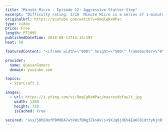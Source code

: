 ```yaml
---
title: "Minute Micro - Episode 12: Aggressive Stutter Step"
excerpt: "Difficulty rating: 3/10  Minute Micro is a series of 1-minute videos explaining how to perform common micro techniques. This episode is on aggressive stutter step.  twitch.tv/Quasarprintf"
originalUrl: https://youtube.com/watch?v=OmqCgRxWPac
type: video
price: Free
length: PT1M9S
publishedDateTime: 2018-08-13T13:15:19Z
heat: 50

featuredContent: "<iframe width=\"800\" height=\"500\" frameborder=\"0\" src=\"https://www.youtube.com/embed/OmqCgRxWPac\" allow=\"accelerometer; autoplay; encrypted-media; gyroscope; picture-in-picture\" allowfullscreen></iframe>"

provider:
  name: QuasarGamers
  domain: youtube.com

topics:
  - StarCraft 2

images:
  - url: https://i.ytimg.com/vi/OmqCgRxWPac/maxresdefault.jpg
    width: 1280
    height: 720
    isCached: true

secured: "ass/50hENufPBMdDA7wY+WifDWg3ZksAV/s+9XJq8jdEV4Ea6C8idttyKjnBfghHzjyARhbBc9zgabgISQbma+KORAiXiFt85rau/RKUmQbceMW/gBT7kqKQOA5cgX2XkWqwYXJpapvLRzdHPgqMsANx3r1mhcrWXiiT+4n36p01EIK9mf70yem+2wfQ6gi3bmBuVEXzUdPzc/qts0+VJM/LYmSiuhOZ0ItEifsTBluQyQfNYXK3AP4BAuikc/AxRMGk09V2aHOh/JLb7GQuQicgkYLxwgOGFwgrwAwimATT4meTeUwiyIHdEek7yy+3gqGdS6is5/fxtKwj5N9DH0onryU9OsDJEHz6ShnTcpD4yneVqKjF8FUJMam/tdUy9Do2pR163Q9YvawwmPpT8ZtEU8gTyWJ+ZXU2NmH9Q+Y=;8P7PL9iXu8ey9RqgUno3Sw=="
---
```


